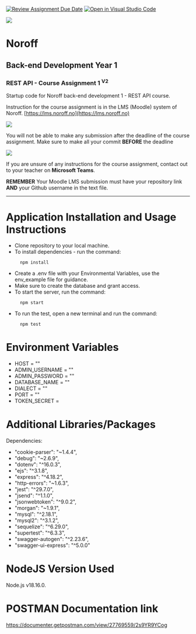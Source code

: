 [![Review Assignment Due Date](https://classroom.github.com/assets/deadline-readme-button-24ddc0f5d75046c5622901739e7c5dd533143b0c8e959d652212380cedb1ea36.svg)](https://classroom.github.com/a/PDAJtvbl)
[![Open in Visual Studio Code](https://classroom.github.com/assets/open-in-vscode-718a45dd9cf7e7f842a935f5ebbe5719a5e09af4491e668f4dbf3b35d5cca122.svg)](https://classroom.github.com/online_ide?assignment_repo_id=12396473&assignment_repo_type=AssignmentRepo)

![](http://143.42.108.232/pvt/Noroff-64.png)
# Noroff
## Back-end Development Year 1
### REST API - Course Assignment 1 <sup>V2</sup>

Startup code for Noroff back-end development 1 - REST API course.

Instruction for the course assignment is in the LMS (Moodle) system of Noroff.
[https://lms.noroff.no](https://lms.noroff.no)

![](http://143.42.108.232/pvt/important.png)

You will not be able to make any submission after the deadline of the course assignment. Make sure to make all your commit **BEFORE** the deadline

![](http://143.42.108.232/pvt/help_small.png)

If you are unsure of any instructions for the course assignment, contact out to your teacher on **Microsoft Teams**.

**REMEMBER** Your Moodle LMS submission must have your repository link **AND** your Github username in the text file.

---

# Application Installation and Usage Instructions
- Clone repository to your local machine.
- To install dependencies - run the command:
  ```
    npm install
  ```
- Create a .env file with your Environmental Variables, use the env_example file for guidance.
- Make sure to create the database and grant access.
- To start the server, run the command:
  ```
    npm start
  ```
- To run the test, open a new terminal and run the command:
  ```
    npm test
  ```

# Environment Variables
- HOST = ""
- ADMIN_USERNAME = ""
- ADMIN_PASSWORD = ""
- DATABASE_NAME = ""
- DIALECT = ""
- PORT = ""
- TOKEN_SECRET =

# Additional Libraries/Packages
Dependencies:
  - "cookie-parser": "~1.4.4",
  - "debug": "~2.6.9",
  - "dotenv": "^16.0.3",
  - "ejs": "^3.1.8",
  - "express": "^4.18.2",
  - "http-errors": "~1.6.3",
  - "jest": "^29.7.0",
  - "jsend": "^1.1.0",
  - "jsonwebtoken": "^9.0.2",
  - "morgan": "~1.9.1",
  - "mysql": "^2.18.1",
  - "mysql2": "^3.1.2",
  - "sequelize": "^6.29.0",
  - "supertest": "^6.3.3",
  - "swagger-autogen": "^2.23.6",
  - "swagger-ui-express": "^5.0.0"

# NodeJS Version Used
Node.js v18.16.0.

# POSTMAN Documentation link
https://documenter.getpostman.com/view/27769559/2s9YR9YCog